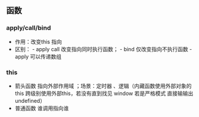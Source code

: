## 函数



### apply/call/bind

- 作用：改变this 指向
- 区别： - apply call 改变指向同时执行函数；
         - bind 仅改变指向不执行函数
         - apply 可以传递数组 

### this 

- 箭头函数
    指向外部作用域 ；场景：定时器 、逻辑（内藏函数使用外部对象的this 跨级别使用外部this，若没有直到找见 window 若是严格模式 直接输输出undefined）
- 普通函数
    谁调用指向谁
